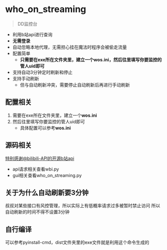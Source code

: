 # who_on_streaming
> DD监控台
- 利用b站api进行查询
- **无需登录**
- 自动忽略本地代理，无需担心挂在魔法时程序会被偷走流量
- 配置简单
  - **只需要在exe所在文件夹里，建立一个wos.ini，然后往里填写你要监控的管人uid即可**
- 支持自动3分钟定时刷新和停止
- 支持手动刷新
  - 但与自动刷新冲突，需要停止自动刷新后再进行手动刷新

## 配置相关
1. 需要在exe所在文件夹里，建立一个**wos.ini**
2. 然后往里填写你要监控的管人uid即可
   - 具体配置可以参考**wos.ini**

## 源码相关
[特别感谢@bilibili-API的开源b站api](https://github.com/SocialSisterYi/bilibili-API-collect/)
- api请求相关查看wbi.py
- gui相关查看who_on_streaming.py

## 关于为什么自动刷新要3分钟
叔叔对某些接口有风控管理，所以实际上有低概率请求过多被暂时禁止访问
所以自动刷新的时间不得不设置3分钟

## 自行编译
可以参考pyinstall-cmd，dist文件夹里的exe文件就是利用这个命令生成的
